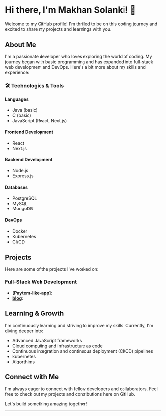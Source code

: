 # Hi there, I'm Makhan Solanki! 👋

Welcome to my GitHub profile! I'm thrilled to be on this coding journey and excited to share my projects and learnings with you.

## About Me

I'm a passionate developer who loves exploring the world of coding. My journey began with basic programming and has expanded into full-stack web development and DevOps. Here's a bit more about my skills and experience:

### 🛠️ Technologies & Tools

#### Languages
- Java (basic)
- C (basic)
- JavaScript (React, Next.js)

#### Frontend Development
- React
- Next.js

#### Backend Development
- Node.js
- Express.js

#### Databases
- PostgreSQL
- MySQL
- MongoDB

#### DevOps
- Docker
- Kubernetes
- CI/CD

## Projects

Here are some of the projects I've worked on:

### Full-Stack Web Development
- **[Paytem-like-app]**: 
- **[blog](#)**:

## Learning & Growth

I'm continuously learning and striving to improve my skills. Currently, I'm diving deeper into:

- Advanced JavaScript frameworks
- Cloud computing and infrastructure as code
- Continuous integration and continuous deployment (CI/CD) pipelines
- kubernetes
- Algorthims

## Connect with Me

I'm always eager to connect with fellow developers and collaborators. Feel free to check out my projects and contributions here on GitHub.

Let's build something amazing together!

---

